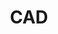 ---
title: CAD
menu:
  sidebar:
    name: CAD
    identifier: project-cad
    parent: project
    weight: 2
---